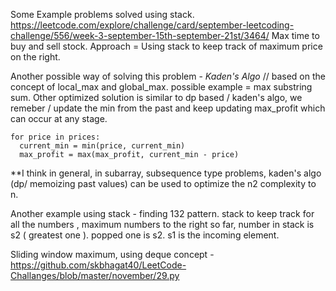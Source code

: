 Some Example problems solved using stack.
https://leetcode.com/explore/challenge/card/september-leetcoding-challenge/556/week-3-september-15th-september-21st/3464/
Max time to buy and sell stock.
Approach = Using stack to keep track of maximum price on the right.

Another possible way of solving this problem - 
_Kaden's Algo_  // based on the concept of local_max and global_max. possible example = max substring sum.
Other optimized solution is similar to dp based / kaden's algo, we remeber / update the min from the past and keep updating max_profit which can occur at any stage.
```
for price in prices:
  current_min = min(price, current_min)
  max_profit = max(max_profit, current_min - price)
```
**I think in general, in subarray, subsequence type problems, kaden's algo (dp/ memoizing past values) can be used to optimize the n2 complexity to n.

Another example using stack - finding 132 pattern.
stack to keep track for all the numbers , maximum numbers to the right so far, number in stack is s2 ( greatest one ). popped one is s2. s1 is the incoming element.

Sliding window maximum, using deque concept - https://github.com/skbhagat40/LeetCode-Challanges/blob/master/november/29.py
